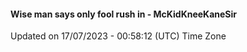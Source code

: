 #### Wise man says only fool rush in - McKidKneeKaneSir
Updated on 17/07/2023 - 00:58:12 (UTC) Time Zone
